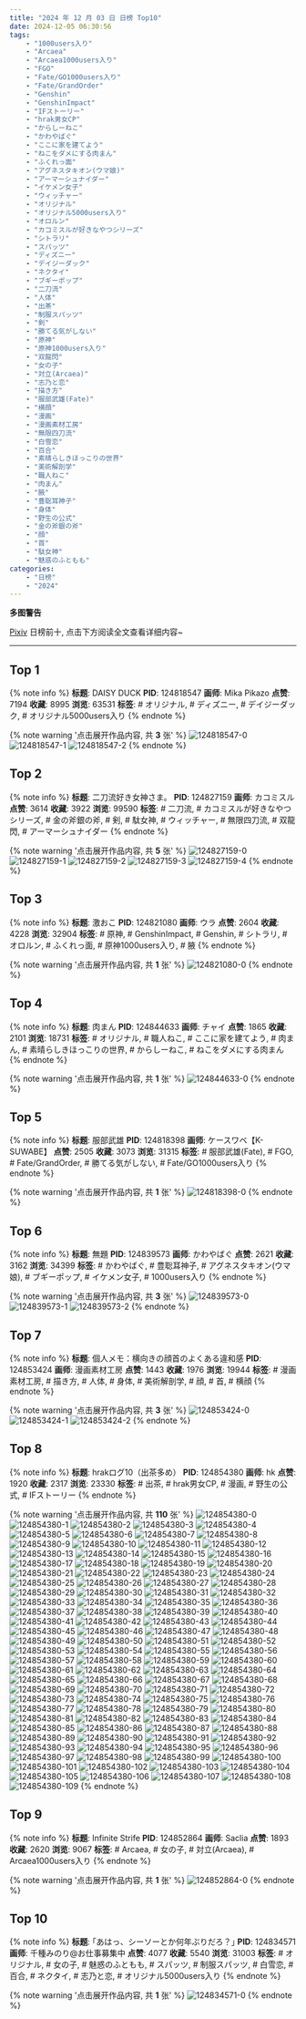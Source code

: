 ```yaml
---
title: "2024 年 12 月 03 日 日榜 Top10"
date: 2024-12-05 06:30:56
tags:
    - "1000users入り"
    - "Arcaea"
    - "Arcaea1000users入り"
    - "FGO"
    - "Fate/GO1000users入り"
    - "Fate/GrandOrder"
    - "Genshin"
    - "GenshinImpact"
    - "IFストーリー"
    - "hrak男女CP"
    - "からしーねこ"
    - "かわやばぐ"
    - "ここに家を建てよう"
    - "ねこをダメにする肉まん"
    - "ふくれっ面"
    - "アグネスタキオン(ウマ娘)"
    - "アーマーシュナイダー"
    - "イケメン女子"
    - "ウィッチャー"
    - "オリジナル"
    - "オリジナル5000users入り"
    - "オロルン"
    - "カコミスルが好きなやつシリーズ"
    - "シトラリ"
    - "スパッツ"
    - "ディズニー"
    - "デイジーダック"
    - "ネクタイ"
    - "ブギーポップ"
    - "二刀流"
    - "人体"
    - "出茶"
    - "制服スパッツ"
    - "剣"
    - "勝てる気がしない"
    - "原神"
    - "原神1000users入り"
    - "双龍閃"
    - "女の子"
    - "対立(Arcaea)"
    - "志乃と恋"
    - "描き方"
    - "服部武雄(Fate)"
    - "横顔"
    - "漫画"
    - "漫画素材工房"
    - "無限四刀流"
    - "白雪恋"
    - "百合"
    - "素晴らしきほっこりの世界"
    - "美術解剖学"
    - "職人ねこ"
    - "肉まん"
    - "腋"
    - "豊聡耳神子"
    - "身体"
    - "野生の公式"
    - "金の斧銀の斧"
    - "顔"
    - "首"
    - "駄女神"
    - "魅惑のふともも"
categories:
    - "日榜"
    - "2024"
---
```


<i class="fa fa-triangle-exclamation"></i>**多图警告**<i class="fa fa-triangle-exclamation"></i>

[Pixiv](https://www.pixiv.net/) 日榜前十, 点击下方阅读全文查看详细内容~

<!-- more -->

---

## Top 1

{% note info %}
**标题**: DAISY DUCK
**PID**: 124818547 **画师**: Mika Pikazo
**点赞**: 7194 **收藏**: 8995 **浏览**: 63531
**标签**: # オリジナル, # ディズニー, # デイジーダック, # オリジナル5000users入り
{% endnote %}

{% note warning '点击展开作品内容, 共 **3** 张' %}
![124818547-0](https://i.pixiv.re/img-original/img/2024/12/02/00/00/55/124818547_p0.png)
![124818547-1](https://i.pixiv.re/img-original/img/2024/12/02/00/00/55/124818547_p1.png)
![124818547-2](https://i.pixiv.re/img-original/img/2024/12/02/00/00/55/124818547_p2.png)
{% endnote %}

## Top 2

{% note info %}
**标题**: 二刀流好き女神さま。
**PID**: 124827159 **画师**: カコミスル
**点赞**: 3614 **收藏**: 3922 **浏览**: 99590
**标签**: # 二刀流, # カコミスルが好きなやつシリーズ, # 金の斧銀の斧, # 剣, # 駄女神, # ウィッチャー, # 無限四刀流, # 双龍閃, # アーマーシュナイダー
{% endnote %}

{% note warning '点击展开作品内容, 共 **5** 张' %}
![124827159-0](https://i.pixiv.re/img-original/img/2024/12/04/04/19/08/124827159_p0.jpg)
![124827159-1](https://i.pixiv.re/img-original/img/2024/12/04/04/19/08/124827159_p1.jpg)
![124827159-2](https://i.pixiv.re/img-original/img/2024/12/04/04/19/08/124827159_p2.jpg)
![124827159-3](https://i.pixiv.re/img-original/img/2024/12/04/04/19/08/124827159_p3.jpg)
![124827159-4](https://i.pixiv.re/img-original/img/2024/12/04/04/19/08/124827159_p4.jpg)
{% endnote %}

## Top 3

{% note info %}
**标题**: 激おこ
**PID**: 124821080 **画师**: ウラ
**点赞**: 2604 **收藏**: 4228 **浏览**: 32904
**标签**: # 原神, # GenshinImpact, # Genshin, # シトラリ, # オロルン, # ふくれっ面, # 原神1000users入り, # 腋
{% endnote %}

{% note warning '点击展开作品内容, 共 **1** 张' %}
![124821080-0](https://i.pixiv.re/img-original/img/2024/12/02/01/11/50/124821080_p0.jpg)
{% endnote %}

## Top 4

{% note info %}
**标题**: 肉まん
**PID**: 124844633 **画师**: チャイ
**点赞**: 1865 **收藏**: 2101 **浏览**: 18731
**标签**: # オリジナル, # 職人ねこ, # ここに家を建てよう, # 肉まん, # 素晴らしきほっこりの世界, # からしーねこ, # ねこをダメにする肉まん
{% endnote %}

{% note warning '点击展开作品内容, 共 **1** 张' %}
![124844633-0](https://i.pixiv.re/img-original/img/2024/12/02/22/50/53/124844633_p0.png)
{% endnote %}

## Top 5

{% note info %}
**标题**: 服部武雄
**PID**: 124818398 **画师**: ケースワベ【K-SUWABE】
**点赞**: 2505 **收藏**: 3073 **浏览**: 31315
**标签**: # 服部武雄(Fate), # FGO, # Fate/GrandOrder, # 勝てる気がしない, # Fate/GO1000users入り
{% endnote %}

{% note warning '点击展开作品内容, 共 **1** 张' %}
![124818398-0](https://i.pixiv.re/img-original/img/2024/12/02/00/00/18/124818398_p0.jpg)
{% endnote %}

## Top 6

{% note info %}
**标题**: 無題
**PID**: 124839573 **画师**: かわやばぐ
**点赞**: 2621 **收藏**: 3162 **浏览**: 34399
**标签**: # かわやばぐ, # 豊聡耳神子, # アグネスタキオン(ウマ娘), # ブギーポップ, # イケメン女子, # 1000users入り
{% endnote %}

{% note warning '点击展开作品内容, 共 **3** 张' %}
![124839573-0](https://i.pixiv.re/img-original/img/2024/12/02/20/19/56/124839573_p0.jpg)
![124839573-1](https://i.pixiv.re/img-original/img/2024/12/02/20/19/56/124839573_p1.jpg)
![124839573-2](https://i.pixiv.re/img-original/img/2024/12/02/20/19/56/124839573_p2.jpg)
{% endnote %}

## Top 7

{% note info %}
**标题**: 個人メモ：横向きの顔首のよくある違和感
**PID**: 124853424 **画师**: 漫画素材工房
**点赞**: 1443 **收藏**: 1976 **浏览**: 19944
**标签**: # 漫画素材工房, # 描き方, # 人体, # 身体, # 美術解剖学, # 顔, # 首, # 横顔
{% endnote %}

{% note warning '点击展开作品内容, 共 **3** 张' %}
![124853424-0](https://i.pixiv.re/img-original/img/2024/12/03/06/00/07/124853424_p0.jpg)
![124853424-1](https://i.pixiv.re/img-original/img/2024/12/03/06/00/07/124853424_p1.jpg)
![124853424-2](https://i.pixiv.re/img-original/img/2024/12/03/06/00/07/124853424_p2.jpg)
{% endnote %}

## Top 8

{% note info %}
**标题**: hrakログ10（出茶多め）
**PID**: 124854380 **画师**: hk
**点赞**: 1920 **收藏**: 2317 **浏览**: 23330
**标签**: # 出茶, # hrak男女CP, # 漫画, # 野生の公式, # IFストーリー
{% endnote %}

{% note warning '点击展开作品内容, 共 **110** 张' %}
![124854380-0](https://i.pixiv.re/img-original/img/2024/12/03/07/14/58/124854380_p0.jpg)
![124854380-1](https://i.pixiv.re/img-original/img/2024/12/03/07/14/58/124854380_p1.jpg)
![124854380-2](https://i.pixiv.re/img-original/img/2024/12/03/07/14/58/124854380_p2.jpg)
![124854380-3](https://i.pixiv.re/img-original/img/2024/12/03/07/14/58/124854380_p3.jpg)
![124854380-4](https://i.pixiv.re/img-original/img/2024/12/03/07/14/58/124854380_p4.jpg)
![124854380-5](https://i.pixiv.re/img-original/img/2024/12/03/07/14/58/124854380_p5.jpg)
![124854380-6](https://i.pixiv.re/img-original/img/2024/12/03/07/14/58/124854380_p6.jpg)
![124854380-7](https://i.pixiv.re/img-original/img/2024/12/03/07/14/58/124854380_p7.jpg)
![124854380-8](https://i.pixiv.re/img-original/img/2024/12/03/07/14/58/124854380_p8.jpg)
![124854380-9](https://i.pixiv.re/img-original/img/2024/12/03/07/14/58/124854380_p9.jpg)
![124854380-10](https://i.pixiv.re/img-original/img/2024/12/03/07/14/58/124854380_p10.jpg)
![124854380-11](https://i.pixiv.re/img-original/img/2024/12/03/07/14/58/124854380_p11.jpg)
![124854380-12](https://i.pixiv.re/img-original/img/2024/12/03/07/14/58/124854380_p12.jpg)
![124854380-13](https://i.pixiv.re/img-original/img/2024/12/03/07/14/58/124854380_p13.jpg)
![124854380-14](https://i.pixiv.re/img-original/img/2024/12/03/07/14/58/124854380_p14.jpg)
![124854380-15](https://i.pixiv.re/img-original/img/2024/12/03/07/14/58/124854380_p15.jpg)
![124854380-16](https://i.pixiv.re/img-original/img/2024/12/03/07/14/58/124854380_p16.jpg)
![124854380-17](https://i.pixiv.re/img-original/img/2024/12/03/07/14/58/124854380_p17.jpg)
![124854380-18](https://i.pixiv.re/img-original/img/2024/12/03/07/14/58/124854380_p18.jpg)
![124854380-19](https://i.pixiv.re/img-original/img/2024/12/03/07/14/58/124854380_p19.jpg)
![124854380-20](https://i.pixiv.re/img-original/img/2024/12/03/07/14/58/124854380_p20.jpg)
![124854380-21](https://i.pixiv.re/img-original/img/2024/12/03/07/14/58/124854380_p21.jpg)
![124854380-22](https://i.pixiv.re/img-original/img/2024/12/03/07/14/58/124854380_p22.jpg)
![124854380-23](https://i.pixiv.re/img-original/img/2024/12/03/07/14/58/124854380_p23.jpg)
![124854380-24](https://i.pixiv.re/img-original/img/2024/12/03/07/14/58/124854380_p24.jpg)
![124854380-25](https://i.pixiv.re/img-original/img/2024/12/03/07/14/58/124854380_p25.jpg)
![124854380-26](https://i.pixiv.re/img-original/img/2024/12/03/07/14/58/124854380_p26.jpg)
![124854380-27](https://i.pixiv.re/img-original/img/2024/12/03/07/14/58/124854380_p27.jpg)
![124854380-28](https://i.pixiv.re/img-original/img/2024/12/03/07/14/58/124854380_p28.jpg)
![124854380-29](https://i.pixiv.re/img-original/img/2024/12/03/07/14/58/124854380_p29.jpg)
![124854380-30](https://i.pixiv.re/img-original/img/2024/12/03/07/14/58/124854380_p30.jpg)
![124854380-31](https://i.pixiv.re/img-original/img/2024/12/03/07/14/58/124854380_p31.jpg)
![124854380-32](https://i.pixiv.re/img-original/img/2024/12/03/07/14/58/124854380_p32.jpg)
![124854380-33](https://i.pixiv.re/img-original/img/2024/12/03/07/14/58/124854380_p33.jpg)
![124854380-34](https://i.pixiv.re/img-original/img/2024/12/03/07/14/58/124854380_p34.jpg)
![124854380-35](https://i.pixiv.re/img-original/img/2024/12/03/07/14/58/124854380_p35.jpg)
![124854380-36](https://i.pixiv.re/img-original/img/2024/12/03/07/14/58/124854380_p36.jpg)
![124854380-37](https://i.pixiv.re/img-original/img/2024/12/03/07/14/58/124854380_p37.jpg)
![124854380-38](https://i.pixiv.re/img-original/img/2024/12/03/07/14/58/124854380_p38.jpg)
![124854380-39](https://i.pixiv.re/img-original/img/2024/12/03/07/14/58/124854380_p39.jpg)
![124854380-40](https://i.pixiv.re/img-original/img/2024/12/03/07/14/58/124854380_p40.jpg)
![124854380-41](https://i.pixiv.re/img-original/img/2024/12/03/07/14/58/124854380_p41.jpg)
![124854380-42](https://i.pixiv.re/img-original/img/2024/12/03/07/14/58/124854380_p42.jpg)
![124854380-43](https://i.pixiv.re/img-original/img/2024/12/03/07/14/58/124854380_p43.jpg)
![124854380-44](https://i.pixiv.re/img-original/img/2024/12/03/07/14/58/124854380_p44.jpg)
![124854380-45](https://i.pixiv.re/img-original/img/2024/12/03/07/14/58/124854380_p45.jpg)
![124854380-46](https://i.pixiv.re/img-original/img/2024/12/03/07/14/58/124854380_p46.jpg)
![124854380-47](https://i.pixiv.re/img-original/img/2024/12/03/07/14/58/124854380_p47.jpg)
![124854380-48](https://i.pixiv.re/img-original/img/2024/12/03/07/14/58/124854380_p48.jpg)
![124854380-49](https://i.pixiv.re/img-original/img/2024/12/03/07/14/58/124854380_p49.jpg)
![124854380-50](https://i.pixiv.re/img-original/img/2024/12/03/07/14/58/124854380_p50.jpg)
![124854380-51](https://i.pixiv.re/img-original/img/2024/12/03/07/14/58/124854380_p51.jpg)
![124854380-52](https://i.pixiv.re/img-original/img/2024/12/03/07/14/58/124854380_p52.jpg)
![124854380-53](https://i.pixiv.re/img-original/img/2024/12/03/07/14/58/124854380_p53.jpg)
![124854380-54](https://i.pixiv.re/img-original/img/2024/12/03/07/14/58/124854380_p54.jpg)
![124854380-55](https://i.pixiv.re/img-original/img/2024/12/03/07/14/58/124854380_p55.jpg)
![124854380-56](https://i.pixiv.re/img-original/img/2024/12/03/07/14/58/124854380_p56.jpg)
![124854380-57](https://i.pixiv.re/img-original/img/2024/12/03/07/14/58/124854380_p57.jpg)
![124854380-58](https://i.pixiv.re/img-original/img/2024/12/03/07/14/58/124854380_p58.jpg)
![124854380-59](https://i.pixiv.re/img-original/img/2024/12/03/07/14/58/124854380_p59.jpg)
![124854380-60](https://i.pixiv.re/img-original/img/2024/12/03/07/14/58/124854380_p60.jpg)
![124854380-61](https://i.pixiv.re/img-original/img/2024/12/03/07/14/58/124854380_p61.jpg)
![124854380-62](https://i.pixiv.re/img-original/img/2024/12/03/07/14/58/124854380_p62.jpg)
![124854380-63](https://i.pixiv.re/img-original/img/2024/12/03/07/14/58/124854380_p63.jpg)
![124854380-64](https://i.pixiv.re/img-original/img/2024/12/03/07/14/58/124854380_p64.jpg)
![124854380-65](https://i.pixiv.re/img-original/img/2024/12/03/07/14/58/124854380_p65.jpg)
![124854380-66](https://i.pixiv.re/img-original/img/2024/12/03/07/14/58/124854380_p66.jpg)
![124854380-67](https://i.pixiv.re/img-original/img/2024/12/03/07/14/58/124854380_p67.jpg)
![124854380-68](https://i.pixiv.re/img-original/img/2024/12/03/07/14/58/124854380_p68.jpg)
![124854380-69](https://i.pixiv.re/img-original/img/2024/12/03/07/14/58/124854380_p69.jpg)
![124854380-70](https://i.pixiv.re/img-original/img/2024/12/03/07/14/58/124854380_p70.jpg)
![124854380-71](https://i.pixiv.re/img-original/img/2024/12/03/07/14/58/124854380_p71.jpg)
![124854380-72](https://i.pixiv.re/img-original/img/2024/12/03/07/14/58/124854380_p72.jpg)
![124854380-73](https://i.pixiv.re/img-original/img/2024/12/03/07/14/58/124854380_p73.jpg)
![124854380-74](https://i.pixiv.re/img-original/img/2024/12/03/07/14/58/124854380_p74.jpg)
![124854380-75](https://i.pixiv.re/img-original/img/2024/12/03/07/14/58/124854380_p75.jpg)
![124854380-76](https://i.pixiv.re/img-original/img/2024/12/03/07/14/58/124854380_p76.jpg)
![124854380-77](https://i.pixiv.re/img-original/img/2024/12/03/07/14/58/124854380_p77.jpg)
![124854380-78](https://i.pixiv.re/img-original/img/2024/12/03/07/14/58/124854380_p78.jpg)
![124854380-79](https://i.pixiv.re/img-original/img/2024/12/03/07/14/58/124854380_p79.jpg)
![124854380-80](https://i.pixiv.re/img-original/img/2024/12/03/07/14/58/124854380_p80.jpg)
![124854380-81](https://i.pixiv.re/img-original/img/2024/12/03/07/14/58/124854380_p81.jpg)
![124854380-82](https://i.pixiv.re/img-original/img/2024/12/03/07/14/58/124854380_p82.jpg)
![124854380-83](https://i.pixiv.re/img-original/img/2024/12/03/07/14/58/124854380_p83.jpg)
![124854380-84](https://i.pixiv.re/img-original/img/2024/12/03/07/14/58/124854380_p84.jpg)
![124854380-85](https://i.pixiv.re/img-original/img/2024/12/03/07/14/58/124854380_p85.jpg)
![124854380-86](https://i.pixiv.re/img-original/img/2024/12/03/07/14/58/124854380_p86.jpg)
![124854380-87](https://i.pixiv.re/img-original/img/2024/12/03/07/14/58/124854380_p87.jpg)
![124854380-88](https://i.pixiv.re/img-original/img/2024/12/03/07/14/58/124854380_p88.jpg)
![124854380-89](https://i.pixiv.re/img-original/img/2024/12/03/07/14/58/124854380_p89.jpg)
![124854380-90](https://i.pixiv.re/img-original/img/2024/12/03/07/14/58/124854380_p90.jpg)
![124854380-91](https://i.pixiv.re/img-original/img/2024/12/03/07/14/58/124854380_p91.jpg)
![124854380-92](https://i.pixiv.re/img-original/img/2024/12/03/07/14/58/124854380_p92.jpg)
![124854380-93](https://i.pixiv.re/img-original/img/2024/12/03/07/14/58/124854380_p93.jpg)
![124854380-94](https://i.pixiv.re/img-original/img/2024/12/03/07/14/58/124854380_p94.jpg)
![124854380-95](https://i.pixiv.re/img-original/img/2024/12/03/07/14/58/124854380_p95.jpg)
![124854380-96](https://i.pixiv.re/img-original/img/2024/12/03/07/14/58/124854380_p96.jpg)
![124854380-97](https://i.pixiv.re/img-original/img/2024/12/03/07/14/58/124854380_p97.jpg)
![124854380-98](https://i.pixiv.re/img-original/img/2024/12/03/07/14/58/124854380_p98.jpg)
![124854380-99](https://i.pixiv.re/img-original/img/2024/12/03/07/14/58/124854380_p99.jpg)
![124854380-100](https://i.pixiv.re/img-original/img/2024/12/03/07/14/58/124854380_p100.jpg)
![124854380-101](https://i.pixiv.re/img-original/img/2024/12/03/07/14/58/124854380_p101.jpg)
![124854380-102](https://i.pixiv.re/img-original/img/2024/12/03/07/14/58/124854380_p102.jpg)
![124854380-103](https://i.pixiv.re/img-original/img/2024/12/03/07/14/58/124854380_p103.jpg)
![124854380-104](https://i.pixiv.re/img-original/img/2024/12/03/07/14/58/124854380_p104.jpg)
![124854380-105](https://i.pixiv.re/img-original/img/2024/12/03/07/14/58/124854380_p105.jpg)
![124854380-106](https://i.pixiv.re/img-original/img/2024/12/03/07/14/58/124854380_p106.jpg)
![124854380-107](https://i.pixiv.re/img-original/img/2024/12/03/07/14/58/124854380_p107.jpg)
![124854380-108](https://i.pixiv.re/img-original/img/2024/12/03/07/14/58/124854380_p108.jpg)
![124854380-109](https://i.pixiv.re/img-original/img/2024/12/03/07/14/58/124854380_p109.jpg)
{% endnote %}

## Top 9

{% note info %}
**标题**: Infinite Strife
**PID**: 124852864 **画师**: Saclia
**点赞**: 1893 **收藏**: 2620 **浏览**: 9067
**标签**: # Arcaea, # 女の子, # 対立(Arcaea), # Arcaea1000users入り
{% endnote %}

{% note warning '点击展开作品内容, 共 **1** 张' %}
![124852864-0](https://i.pixiv.re/img-original/img/2024/12/03/05/08/54/124852864_p0.jpg)
{% endnote %}

## Top 10

{% note info %}
**标题**: ｢あはっ、シーソーとか何年ぶりだろ？｣
**PID**: 124834571 **画师**: 千種みのり@お仕事募集中
**点赞**: 4077 **收藏**: 5540 **浏览**: 31003
**标签**: # オリジナル, # 女の子, # 魅惑のふともも, # スパッツ, # 制服スパッツ, # 白雪恋, # 百合, # ネクタイ, # 志乃と恋, # オリジナル5000users入り
{% endnote %}

{% note warning '点击展开作品内容, 共 **1** 张' %}
![124834571-0](https://i.pixiv.re/img-original/img/2024/12/02/17/09/03/124834571_p0.jpg)
{% endnote %}
